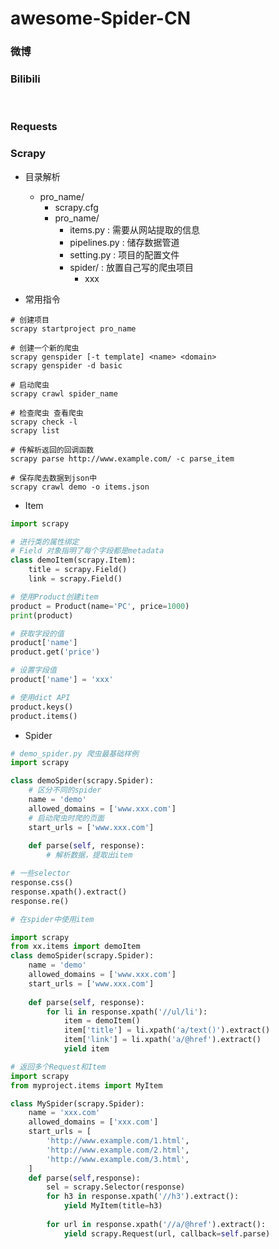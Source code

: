 # awesome-Spider-CN
### 微博

### Bilibili

<br/>

### Requests



### Scrapy

- 目录解析
  - pro_name/
    - scrapy.cfg
    - pro_name/
      - items.py : 需要从网站提取的信息
      - pipelines.py : 储存数据管道
      - setting.py : 项目的配置文件
      - spider/ : 放置自己写的爬虫项目
        - xxx

- 常用指令

```shell
# 创建项目
scrapy startproject pro_name

# 创建一个新的爬虫
scrapy genspider [-t template] <name> <domain>
scrapy genspider -d basic

# 启动爬虫
scrapy crawl spider_name

# 检查爬虫 查看爬虫
scrapy check -l
scrapy list

# 传解析返回的回调函数
scrapy parse http://www.example.com/ -c parse_item

# 保存爬去数据到json中
scrapy crawl demo -o items.json
```



- Item

```python
import scrapy

# 进行类的属性绑定
# Field 对象指明了每个字段都是metadata
class demoItem(scrapy.Item):
    title = scrapy.Field()
    link = scrapy.Field()
```

```python
# 使用Product创建item
product = Product(name='PC', price=1000)
print(product)

# 获取字段的值
product['name']
product.get('price')

# 设置字段值
product['name'] = 'xxx'
```

```python
# 使用dict API
product.keys()
product.items()
```



- Spider

```python
# demo_spider.py 爬虫最基础样例
import scrapy

class demoSpider(scrapy.Spider):
    # 区分不同的spider
    name = 'demo'
    allowed_domains = ['www.xxx.com']
    # 启动爬虫时爬的页面
    start_urls = ['www.xxx.com']
    
    def parse(self, response):
        # 解析数据，提取出item
```

```python
# 一些selector
response.css()
response.xpath().extract()
response.re()
```

```python
# 在spider中使用item

import scrapy
from xx.items import demoItem
class demoSpider(scrapy.Spider):
    name = 'demo'
    allowed_domains = ['www.xxx.com']
    start_urls = ['www.xxx.com']
    
    def parse(self, response):
        for li in response.xpath('//ul/li'):
            item = demoItem()
            item['title'] = li.xpath('a/text()').extract()
            item['link'] = li.xpath('a/@href').extract()
            yield item
```

```python
# 返回多个Request和Item
import scrapy
from myproject.items import MyItem

class MySpider(scrapy.Spider):
    name = 'xxx.com'
    allowed_domains = ['xxx.com']
    start_urls = [
        'http://www.example.com/1.html',
        'http://www.example.com/2.html',
        'http://www.example.com/3.html',
    ]
    def parse(self,response):
        sel = scrapy.Selector(response)
        for h3 in response.xpath('//h3').extract():
            yield MyItem(title=h3)
        
        for url in response.xpath('//a/@href').extract():
            yield scrapy.Request(url, callback=self.parse)
```

